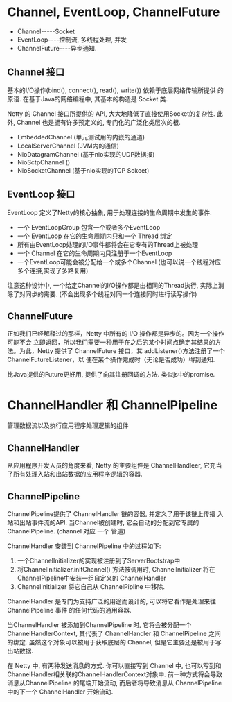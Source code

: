 # Channel, EventLoop, ChannelFuture
* Channel-----Socket
* EventLoop----控制流, 多线程处理, 并发
* ChannelFuture----异步通知.

## Channel 接口
基本的I/O操作(bind(), connect(), read(), write()) 依赖于底层网络传输所提供
的原语. 在基于Java的网络编程中, 其基本的构造是 Socket 类.

Netty 的 Channel 接口所提供的 API, 大大地降低了直接使用Socket的复杂性.
此外, Channel 也是拥有许多预定义的, 专门化的广泛化类层次的根.
* EmbeddedChannel (单元测试用的内嵌的通道)
* LocalServerChannel (JVM内的通信)
* NioDatagramChannel (基于nio实现的UDP数据报)
* NioSctpChannel     ()
* NioSocketChannel   (基于nio实现的TCP Sokcet)

## EventLoop 接口
EventLoop 定义了Netty的核心抽象, 用于处理连接的生命周期中发生的事件.
* 一个 EventLoopGroup 包含一个或者多个EventLoop
* 一个 EventLoop 在它的生命周期内只和一个 Thread 绑定
* 所有由EventLoop处理的I/O事件都将会在它专有的Thread上被处理
* 一个 Channel 在它的生命周期内只注册于一个EventLoop
* 一个EventLoop可能会被分配给一个或多个Channel (也可以说一个线程对应多个连接,实现了多路复用)

注意这种设计中, 一个给定Channel的I/O操作都是由相同的Thread执行, 实际上消除了对同步的需要.
(不会出现多个线程对同一个连接同时进行读写操作)

## ChannelFuture
正如我们已经解释过的那样，Netty 中所有的 I/O 操作都是异步的。因为一个操作可能不会
立即返回，所以我们需要一种用于在之后的某个时间点确定其结果的方法。为此，Netty 提供了
ChannelFuture 接口，其 addListener()方法注册了一个 ChannelFutureListener，以
便在某个操作完成时（无论是否成功）得到通知.

比Java提供的Future更好用, 提供了向其注册回调的方法. 类似js中的promise.

# ChannelHandler 和 ChannelPipeline
管理数据流以及执行应用程序处理逻辑的组件

## ChannelHandler
从应用程序开发人员的角度来看, Netty 的主要组件是 ChannelHandleer,
它充当了所有处理入站和出站数据的应用程序逻辑的容器.

## ChannelPipeline
ChannelPipeline提供了 ChannelHandler 链的容器, 并定义了用于该链上传播
入站和出站事件流的API. 当Channel被创建时, 它会自动的分配到它专属的 ChannelPipeline.
(channel 对应 一个 管道)

ChannelHandler 安装到 ChannelPipeline 中的过程如下:
1. 一个ChannelInitializer的实现被注册到了ServerBootstrap中
2. 将ChannelInitializer.initChannel() 方法被调用时, ChannelInitializer
将在ChannelPipeline中安装一组自定义的 ChannelHandler
3. ChannelInitializer 将它自己从 ChannelPipline 中移除.

ChannelHandler 是专门为支持广泛的用途而设计的, 可以将它看作是处理来往 ChannelPipeline 事件
的任何代码的通用容器.

当ChannelHandler 被添加到ChannelPipeline 时, 它将会被分配一个ChannelHandlerContext, 
其代表了 ChannelHandler 和 ChannelPipeline 之间的绑定.
虽然这个对象可以被用于获取底层的 Channel, 但是它主要还是被用于写出站数据.

在 Netty 中, 有两种发送消息的方式.
你可以直接写到 Channel 中, 
也可以写到和 ChannelHandler相关联的ChannelHandlerContext对象中.
前一种方式将会导致消息从ChannelPipeline 的尾端开始流动,
而后者将导致消息从 ChannelPipeline 中的下一个 ChannelHandler 开始流动.
